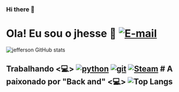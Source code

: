 ### Hi there 👋

# Ola! Eu sou o jhesse 🙋 [![E-mail](https://img.shields.io/badge/Gmail-D14836?style=for-the-badge&logo=gmail&logoColor=white)](https//:www.panjhesse18@gmail.com) 
![jefferson GitHub stats](https://github-readme-stats.vercel.app/api?username=pan18j&show_icons=true&theme=radical) 
## Trabalhando <💻> [![python](https://img.shields.io/badge/Python-3776AB?style=for-the-badge&logo=python&logoColor=white)]() [![git](https://img.shields.io/badge/GIT-E44C30?style=for-the-badge&logo=git&logoColor=white)]() [![Steam](https://img.shields.io/badge/Steam-000000?style=for-the-badge&logo=steam&logoColor=white)]() # A paixonado por "Back and" <💻> ![Top Langs](https://github-readme-stats.vercel.app/api/top-langs/?username=pan18j&theme=blue-green)
